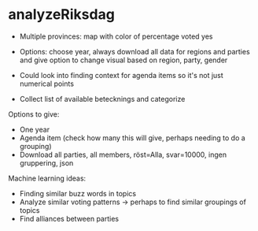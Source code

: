 # analyzeRiksdag

- Multiple provinces: map with color of percentage voted yes
- Options: choose year, always download all data for regions and parties and give option to change visual based on region, party, gender
- Could look into finding context for agenda items so it's not just numerical points

- Collect list of available betecknings and categorize

Options to give:
- One year
- Agenda item (check how many this will give, perhaps needing to do a grouping)
- Download all parties, all members, röst=Alla, svar=10000, ingen gruppering, json


Machine learning ideas:
- Finding similar buzz words in topics
- Analyze similar voting patterns -> perhaps to find similar groupings of topics
- Find alliances between parties

